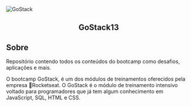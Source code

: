 <img alt="GoStack" src="https://storage.googleapis.com/golden-wind/bootcamp-gostack/header-desafios.png" />

<h2 align="center">
  GoStack13
</h2>

## Sobre

Repositório contendo todos os conteúdos do bootcamp como desafios, aplicações e mais.

O bootcamp GoStack, é um dos módulos de treinamentos oferecidos pela empresa :rocket:Rocketseat. O GoStack é o módulo de treinamento intensivo voltado para programadores que já tem algum conhecimento em JavaScript, SQL, HTML e CSS.